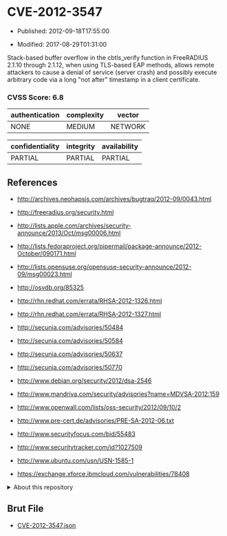 # CVE-2012-3547

- Published: 2012-09-18T17:55:00

- Modified: 2017-08-29T01:31:00

Stack-based buffer overflow in the cbtls_verify function in FreeRADIUS 2.1.10 through 2.1.12, when using TLS-based EAP methods, allows remote attackers to cause a denial of service (server crash) and possibly execute arbitrary code via a long "not after" timestamp in a client certificate.

### CVSS Score: **6.8**

| authentication | complexity | vector |
| --- | --- | --- |
| NONE | MEDIUM | NETWORK |

| confidentiality | integrity | availability |
| --- | --- | --- |
| PARTIAL | PARTIAL | PARTIAL |

## References

* http://archives.neohapsis.com/archives/bugtraq/2012-09/0043.html

* http://freeradius.org/security.html

* http://lists.apple.com/archives/security-announce/2013/Oct/msg00006.html

* http://lists.fedoraproject.org/pipermail/package-announce/2012-October/090171.html

* http://lists.opensuse.org/opensuse-security-announce/2012-09/msg00023.html

* http://osvdb.org/85325

* http://rhn.redhat.com/errata/RHSA-2012-1326.html

* http://rhn.redhat.com/errata/RHSA-2012-1327.html

* http://secunia.com/advisories/50484

* http://secunia.com/advisories/50584

* http://secunia.com/advisories/50637

* http://secunia.com/advisories/50770

* http://www.debian.org/security/2012/dsa-2546

* http://www.mandriva.com/security/advisories?name=MDVSA-2012:159

* http://www.openwall.com/lists/oss-security/2012/09/10/2

* http://www.pre-cert.de/advisories/PRE-SA-2012-06.txt

* http://www.securityfocus.com/bid/55483

* http://www.securitytracker.com/id?1027509

* http://www.ubuntu.com/usn/USN-1585-1

* https://exchange.xforce.ibmcloud.com/vulnerabilities/78408

<details>
<summary>About this repository</summary> 

  This repository is part of the project [Live Hack CVE](https://github.com/Live-Hack-CVE). Main website can be found [www.live-hack.org](https://www.live-hack.org) 
  
  Made by [Sn0wAlice](https://github.com/Sn0wAlice) for the people that care about security and need to have a feed of the latest CVEs. Hope you enjoy it, don't forget to star the repo and follow me on [Twitter](https://twitter.com/Sn0wAlice) and [Github](https://github.com/Sn0wAlice). And that is my [personnal website](https://www.alice-snow.me/)

  - [Home Page](https://github.com/Live-Hack-CVE)
  - [Framework](https://github.com/Live-Hack-CVE/cve-framework)
  - [CVE database](https://github.com/Live-Hack-CVE/full_database)
  - [Changelog](https://github.com/Live-Hack-CVE/Changelog)
</details>

## Brut File

* [CVE-2012-3547.json](https://raw.githubusercontent.com/Live-Hack-CVE/full_database/main/cves/2012/CVE-2012-3547.json)

